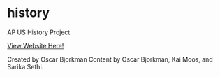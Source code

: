 # history
AP US History Project

[View Website Here!](https://www.oscarbjorkman.com/history/site/index.html)

Created by Oscar Bjorkman
Content by Oscar Bjorkman, Kai Moos, and Sarika Sethi.
